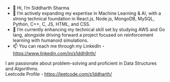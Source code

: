 - 👋 Hi, I’m Siddharth Sharma
- 👀 I’m actively expanding my expertise in Machine Learning & AI, with a strong technical foundation in React.js, Node.js, MongoDB, MySQL, Python, C++, C, JS, HTML, and CSS.
- 🌱 I’m currently enhancing my technical skill set by studying AWS and Go lang, alongside driving forward a project focused on reinforcement learning with humanoid simulations.
- 📫 You can reach me through my LinkedIn - https://www.linkedin.com/in/s1ddh9rth/

I am passionate about problem-solving and proficient in Data Structures and Algorithms.  
Leetcode Profile - https://leetcode.com/s1ddharth/

<!---
s1ddh-rth/s1ddh-rth is a ✨ special ✨ repository because its `README.md` (this file) appears on your GitHub profile.
You can click the Preview link to take a look at your changes.
--->
